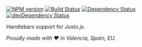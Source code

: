 [![NPM version](http://img.shields.io/npm/v/justo-handlebars.svg)](https://www.npmjs.org/package/justo-handlebars)
[![Build Status](https://travis-ci.org/justojs/justo-handlebars.svg)](https://travis-ci.org/justojs/justo-handlebars)
[![Dependency Status](https://david-dm.org/justojs/justo-handlebars.svg)](https://david-dm.org/justojs/justo-handlebars)
[![devDependency Status](https://david-dm.org/justojs/justo-handlebars/dev-status.svg)](https://david-dm.org/justojs/justo-handlebars#info=devDependencies)

Handlebars support for *Justo.js*.

*Proudly made with ♥ in Valencia, Spain, EU.*
